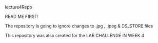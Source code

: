 lecture4Repo


READ ME FIRST!


The repository is going to ignore changes to .jpg , .jpeg & DS_STORE files


This repository was also created for the LAB CHALLENGE IN WEEK 4
